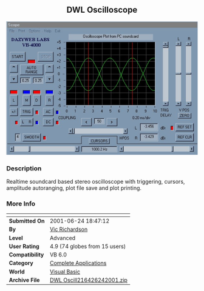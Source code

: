 ﻿<div align="center">

## DWL Oscilloscope

<img src="PIC20016242236511860.jpg">
</div>

### Description

Realtime soundcard based stereo oscilloscope with triggering, cursors, amplitude autoranging, plot file save and plot printing.
 
### More Info
 


<span>             |<span>
---                |---
**Submitted On**   |2001-06-24 18:47:12
**By**             |[Vic Richardson](https://github.com/Planet-Source-Code/PSCIndex/blob/master/ByAuthor/vic-richardson.md)
**Level**          |Advanced
**User Rating**    |4.9 (74 globes from 15 users)
**Compatibility**  |VB 6\.0
**Category**       |[Complete Applications](https://github.com/Planet-Source-Code/PSCIndex/blob/master/ByCategory/complete-applications__1-27.md)
**World**          |[Visual Basic](https://github.com/Planet-Source-Code/PSCIndex/blob/master/ByWorld/visual-basic.md)
**Archive File**   |[DWL Oscill216426242001\.zip](https://github.com/Planet-Source-Code/vic-richardson-dwl-oscilloscope__1-24403/archive/master.zip)








